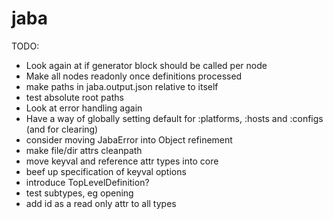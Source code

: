 # jaba

TODO:

- Look again at if generator block should be called per node
- Make all nodes readonly once definitions processed
- make paths in jaba.output.json relative to itself
- test absolute root paths
- Look at error handling again
- Have a way of globally setting default for :platforms, :hosts and :configs (and for clearing)
- consider moving JabaError into Object refinement
- make file/dir attrs cleanpath
- move keyval and reference attr types into core
- beef up specification of keyval options
- introduce TopLevelDefinition?
- test subtypes, eg opening
- add id as a read only attr to all types